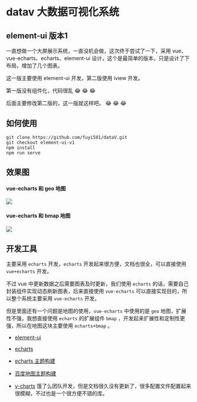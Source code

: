 # datav 大数据可视化系统

## element-ui 版本1

一直想做一个大屏展示系统，一直没机会做，这次终于尝试了一下，采用 vue、vue-echarts、echarts、element-ui 设计，这个是最简单的版本，只是设计了下布局，增加了几个图表。

这一版主要使用 element-ui 开发，第二版使用 iview 开发。

第一版没有组件化，代码很乱 :joy: :joy: :joy:

后面主要修改第二版的，这一版就这样吧。 :joy: :joy: :joy:

## 如何使用

```
git clone https://github.com/fuyi501/dataV.git
git checkout element-ui-v1
npm install
npm run serve
```

## 效果图

#### vue-echarts 和 geo 地图

![](http://img.fuwenwei.com/blog/20190511150836.GIF)

#### vue-echarts 和 bmap 地图

![](http://img.fuwenwei.com/blog/20190511150716.GIF)

## 开发工具

主要采用 `echarts` 开发，`echarts` 开发起来很方便，文档也很全，可以直接使用 `vue+echarts` 开发。

不过 vue 中更新数据之后需要图表及时更新，我们使用 `echarts` 的话，需要自己封装组件实现动态刷新图表，后来直接使用 `vue-echarts` 可以直接实现目的，所以整个系统主要采用 `vue-echarts` 开发。

但是里面还有一个问题是地图的使用，`vue-echarts` 中使用的是 `geo` 地图，扩展性不强，我想直接使用 `echarts` 的扩展组件 `bmap` ，开发起来扩展性和定制性更强，所以在地图这块主要使用 `echarts+bmap` 。

- [element-ui](https://element.eleme.cn/#/zh-CN/component/installation)

- [echarts](https://echarts.baidu.com/index.html)

- [echarts 主题构建](https://echarts.baidu.com/theme-builder/)

- [百度地图主题构建](http://lbsyun.baidu.com/customv2/index.html)

- [v-charts](https://v-charts.js.org/) 饿了么团队开发，但是文档很久没有更新了，很多配置文件配置起来很模糊，不过也是一个很方便不错的库。

